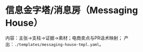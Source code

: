 # 信息金字塔/消息房（Messaging House）

内容：主张→支柱→证据→素材；电商卖点与PR话术映射；
产出：`./templates/messaging-house-tmpl.yaml`。
